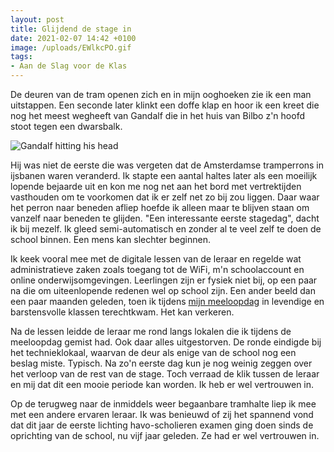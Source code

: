 ```yaml
---
layout: post
title: Glijdend de stage in
date: 2021-02-07 14:42 +0100
image: /uploads/EWlkcPO.gif
tags:
- Aan de Slag voor de Klas
---
```


De deuren van de tram openen zich en in mijn ooghoeken zie ik een man uitstappen. Een seconde later klinkt een doffe klap en hoor ik een kreet die nog het meest wegheeft van Gandalf die in het huis van Bilbo z'n hoofd stoot tegen een dwarsbalk.

![Gandalf hitting his head](/uploads/EWlkcPO.gif)

Hij was niet de eerste die was vergeten dat de Amsterdamse tramperrons in ijsbanen waren veranderd. Ik stapte een aantal haltes later als een moeilijk lopende bejaarde uit en kon me nog net aan het bord met vertrektijden vasthouden om te voorkomen dat ik er zelf net zo bij zou liggen. Daar waar het perron naar beneden afliep hoefde ik alleen maar te blijven staan om vanzelf naar beneden te glijden. "Een interessante eerste stagedag", dacht ik bij mezelf. Ik gleed semi-automatisch en zonder al te veel zelf te doen de school binnen. Een mens kan slechter beginnen.

Ik keek vooral mee met de digitale lessen van de leraar en regelde wat administratieve zaken zoals toegang tot de WiFi, m'n schoolaccount en online onderwijsomgevingen. Leerlingen zijn er fysiek niet bij, op een paar na die om uiteenlopende redenen wel op school zijn. Een ander beeld dan een paar maanden geleden, toen ik tijdens [mijn meeloopdag](https://yordi.me/het-doek-gaat-open) in  levendige en barstensvolle klassen terechtkwam. Het kan verkeren.

Na de lessen leidde de leraar me rond langs lokalen die ik tijdens de meeloopdag gemist had. Ook daar alles uitgestorven. De ronde eindigde bij het technieklokaal, waarvan de deur als enige van de school nog een beslag miste. Typisch. Na zo'n eerste dag kun je nog weinig zeggen over het verloop van de rest van de stage. Toch verraad de klik tussen de leraar en mij dat dit een mooie periode kan worden. Ik heb er wel vertrouwen in.

Op de terugweg naar de inmiddels weer begaanbare tramhalte liep ik mee met een andere ervaren leraar. Ik was benieuwd of zij het spannend vond dat dit jaar de eerste lichting havo-scholieren examen ging doen sinds de oprichting van de school, nu vijf jaar geleden. Ze had er wel vertrouwen in.